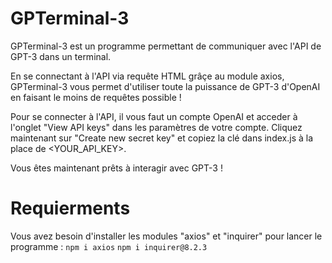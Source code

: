 # GPTerminal-3
GPTerminal-3 est un programme permettant de communiquer avec l'API de GPT-3 dans un terminal.

En se connectant à l'API via requête HTML grâçe au module axios, GPTerminal-3 vous permet d'utiliser toute la puissance de GPT-3 d'OpenAI en faisant le moins de requêtes possible !

Pour se connecter à l'API, il vous faut un compte OpenAI et acceder à l'onglet "View API keys" dans les paramètres de votre compte.
Cliquez maintenant sur "Create new secret key" et copiez la clé dans index.js à la place de <YOUR_API_KEY>.

Vous êtes maintenant prêts à interagir avec GPT-3 !

# Requierments
Vous avez besoin d'installer les modules "axios" et "inquirer" pour lancer le programme : `npm i axios` `npm i inquirer@8.2.3`
